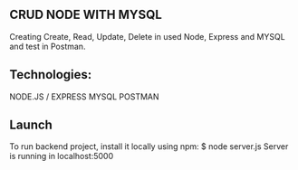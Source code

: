 ## CRUD NODE WITH MYSQL

Creating Create, Read, Update, Delete in used Node, Express and MYSQL and test in Postman.

## Technologies:

NODE.JS / EXPRESS
MYSQL
POSTMAN

## Launch

To run backend project, install it locally using npm:
\$ node server.js
Server is running in localhost:5000
